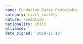 ```yaml
---
name: Fundación Datos Protegidos
category: civil_society
nature: Fondation 
nationality: Chili
alliance: 
date_signed: '2018-11-12'
---
```

    